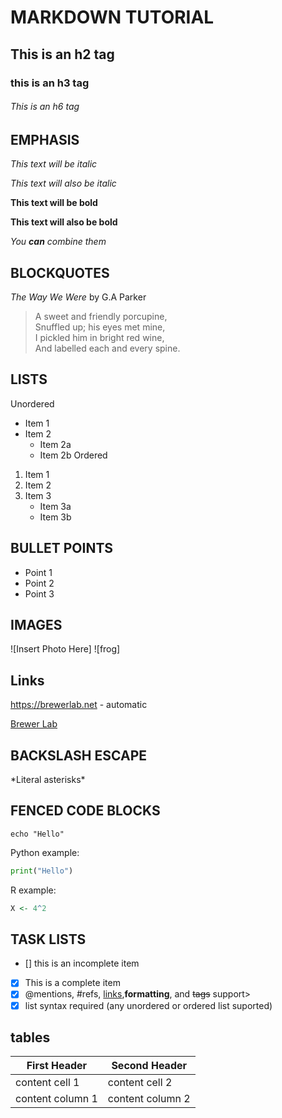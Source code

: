 # MARKDOWN TUTORIAL 
## This is an h2 tag 
### this is an h3 tag
###### This is an h6 tag
## EMPHASIS 
*This text will be italic*

_This text will also be italic_

**This text will be bold**

__This text will also be bold__

_You **can** combine them_

## BLOCKQUOTES
_The Way We Were_ by G.A Parker

> A sweet and friendly porcupine, \
> Snuffled up; his eyes met mine, \
> I pickled him in bright red wine, \
> And labelled each and every spine.

## LISTS

Unordered
* Item 1
* Item 2
	* Item 2a
	* Item 2b
Ordered
1. Item 1
2. Item 2
3. Item 3
	* Item 3a
	* Item 3b

## BULLET POINTS

- Point 1
- Point 2
- Point 3

## IMAGES

![Insert Photo Here]
![frog]

## Links

https://brewerlab.net - automatic

[Brewer Lab](https://brewerlab.net)

## BACKSLASH ESCAPE

\*Literal asterisks\*

## FENCED CODE BLOCKS

```
echo "Hello"
```
Python example:
```python
print("Hello")
```

R example:

```r
X <- 4^2
```
## TASK LISTS

- [] this is an incomplete item
- [x] This is a complete item
- [X] @mentions, #refs, [links](),**formatting**, and <del>tags</del> support>
- [x] list syntax required (any unordered or ordered list suported)

## tables

First Header | Second Header |
-------------|-------------- |
content cell 1 | content cell 2
content column 1 | content column 2


